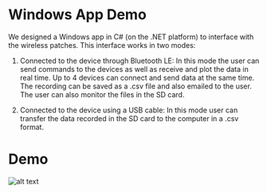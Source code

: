 # Windows App Demo

We designed a Windows app in C# (on the .NET platform) to interface with the wireless patches. This interface works in two modes:

1) Connected to the device through Bluetooth LE: In this mode the user can send commands to the devices as well as receive and plot the data in real time. Up to 4 devices can connect and send data at the same time. The recording can be saved as a .csv file and also emailed to the user. The user can also monitor the files in the SD card.

2) Connected to the device using a USB cable: In this mode user can transfer the data recorded in the SD card to the computer in a .csv format.

# Demo

![alt text](https://github.com/mohnikbakht/Windows_App_Demo/blob/main/images/4node_GUI.jpg?raw=true)
